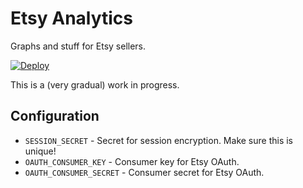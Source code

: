 # Etsy Analytics

Graphs and stuff for Etsy sellers.

[![Deploy](https://www.herokucdn.com/deploy/button.png)](https://heroku.com/deploy)

This is a (very gradual) work in progress.

## Configuration

- `SESSION_SECRET` - Secret for session encryption. Make sure this is unique!
- `OAUTH_CONSUMER_KEY` - Consumer key for Etsy OAuth.
- `OAUTH_CONSUMER_SECRET` - Consumer secret for Etsy OAuth.
